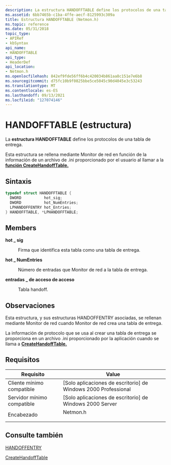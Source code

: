 ```yaml
---
description: La estructura HANDOFFTABLE define los protocolos de una tabla de entrega.
ms.assetid: 6bb7465b-c1ba-4ffe-aecf-8125993c309a
title: Estructura HANDOFFTABLE (Netmon.h)
ms.topic: reference
ms.date: 05/31/2018
topic_type:
- APIRef
- kbSyntax
api_name:
- HANDOFFTABLE
api_type:
- HeaderDef
api_location:
- Netmon.h
ms.openlocfilehash: 842ef9fde56ff6b4c420034b861aa8c151e7e6b8
ms.sourcegitcommit: d75fc10b9f0825bbe5ce5045c90d4045e3c53243
ms.translationtype: MT
ms.contentlocale: es-ES
ms.lasthandoff: 09/13/2021
ms.locfileid: "127074146"
---
```

# <a name="handofftable-structure"></a>HANDOFFTABLE (estructura)

La **estructura HANDOFFTABLE** define los protocolos de una tabla de entrega.

Esta estructura se rellena mediante Monitor de red en función de la información de un archivo de .ini proporcionado por el usuario al llamar a la [**función CreateHandoffTable.**](createhandofftable.md)

## <a name="syntax"></a>Sintaxis


```C++
typedef struct HANDOFFTABLE {
  DWORD          hot_sig;
  DWORD          hot_NumEntries;
  LPHANDOFFENTRY hot_Entries;
} HANDOFFTABLE, *LPHANDOFFTABLE;
```



## <a name="members"></a>Members

<dl> <dt>

**hot \_ sig**
</dt> <dd>

Firma que identifica esta tabla como una tabla de entrega.

</dd> <dt>

**hot \_ NumEntries**
</dt> <dd>

Número de entradas que Monitor de red a la tabla de entrega.

</dd> <dt>

**entradas \_ de acceso de acceso**
</dt> <dd>

Tabla handoff.

</dd> </dl>

## <a name="remarks"></a>Observaciones

Esta estructura, y sus estructuras HANDOFFENTRY asociadas, se rellenan mediante Monitor de red cuando Monitor de red crea una tabla de entrega.

La información de protocolo que se usa al crear una tabla de entrega se proporciona en un archivo .ini proporcionado por la aplicación cuando se llama a [**CreateHandoffTable.**](createhandofftable.md)

## <a name="requirements"></a>Requisitos



| Requisito | Value |
|-------------------------------------|-------------------------------------------------------------------------------------|
| Cliente mínimo compatible<br/> | \[Solo aplicaciones de escritorio\] de Windows 2000 Professional<br/>                          |
| Servidor mínimo compatible<br/> | \[Solo aplicaciones de escritorio\] de Windows 2000 Server<br/>                                |
| Encabezado<br/>                   | <dl> <dt>Netmon.h</dt> </dl> |



## <a name="see-also"></a>Consulte también

<dl> <dt>

[HANDOFFENTRY](handoffentry.md)
</dt> <dt>

[CreateHandoffTable](createhandofftable.md)
</dt> </dl>

 

 




